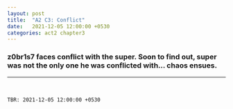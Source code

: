 ```yaml
--- 
layout: post
title:  "A2 C3: Conflict"
date:   2021-12-05 12:00:00 +0530
categories: act2 chapter3
---
```

### z0br1s7 faces conflict with the super. Soon to find out, super was not the only one he was conflicted with... chaos ensues.

<!--more-->

---
&nbsp;




`TBR: 2021-12-05 12:00:00 +0530`


